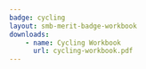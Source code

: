 ```yaml
---
badge: cycling
layout: smb-merit-badge-workbook
downloads:
    - name: Cycling Workbook
      url: cycling-workbook.pdf
---
```

